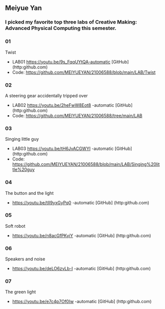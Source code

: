 ## Meiyue Yan
### I picked my favorite top three labs of Creative Making: Advanced Physical Computing this semester.

### 01
Twist

* LAB01 https://youtu.be/9s_FqqUYtQA-automatic [GitHub] (http:github.com)
* Code: https://github.com/MEIYUEYAN/21006588/blob/main/LAB/Twist


### 02
A steering gear accidentally tripped over

* LAB02 https://youtu.be/2heFwW8Eot8 -automatic [GitHub] (http:github.com)
* Code: https://github.com/MEIYUEYAN/21006588/tree/main/LAB

### 03
Singing little guy

* LAB03 https://youtu.be/tH6JvACGWYI -automatic [GitHub] (http:github.com)
* Code: https://github.com/MEIYUEYAN/21006588/blob/main/LAB/Singing%20little%20guy 
 
 
### 04
The button and the light
* https://youtu.be/tII9yxGyPq0 -automatic [GitHub] (http:github.com)

### 05 
Soft robot 
* https://youtu.be/n8acGfPKyiY -automatic [GitHub] (http:github.com)


### 06 
Speakers and noise
* https://youtu.be/deLO6zvLb-I -automatic [GitHub] (http:github.com)


### 07
The green light 
* https://youtu.be/e7c4p7Of0Iw -automatic [GitHub] (http:github.com)

